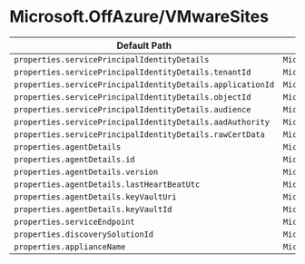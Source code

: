 # Microsoft.OffAzure/VMwareSites

| Default Path | Alias |
|---|---|
| `properties.servicePrincipalIdentityDetails` | `Microsoft.OffAzure/VMwareSites/servicePrincipalIdentityDetails` |
| `properties.servicePrincipalIdentityDetails.tenantId` | `Microsoft.OffAzure/VMwareSites/servicePrincipalIdentityDetails.tenantId` |
| `properties.servicePrincipalIdentityDetails.applicationId` | `Microsoft.OffAzure/VMwareSites/servicePrincipalIdentityDetails.applicationId` |
| `properties.servicePrincipalIdentityDetails.objectId` | `Microsoft.OffAzure/VMwareSites/servicePrincipalIdentityDetails.objectId` |
| `properties.servicePrincipalIdentityDetails.audience` | `Microsoft.OffAzure/VMwareSites/servicePrincipalIdentityDetails.audience` |
| `properties.servicePrincipalIdentityDetails.aadAuthority` | `Microsoft.OffAzure/VMwareSites/servicePrincipalIdentityDetails.aadAuthority` |
| `properties.servicePrincipalIdentityDetails.rawCertData` | `Microsoft.OffAzure/VMwareSites/servicePrincipalIdentityDetails.rawCertData` |
| `properties.agentDetails` | `Microsoft.OffAzure/VMwareSites/agentDetails` |
| `properties.agentDetails.id` | `Microsoft.OffAzure/VMwareSites/agentDetails.id` |
| `properties.agentDetails.version` | `Microsoft.OffAzure/VMwareSites/agentDetails.version` |
| `properties.agentDetails.lastHeartBeatUtc` | `Microsoft.OffAzure/VMwareSites/agentDetails.lastHeartBeatUtc` |
| `properties.agentDetails.keyVaultUri` | `Microsoft.OffAzure/VMwareSites/agentDetails.keyVaultUri` |
| `properties.agentDetails.keyVaultId` | `Microsoft.OffAzure/VMwareSites/agentDetails.keyVaultId` |
| `properties.serviceEndpoint` | `Microsoft.OffAzure/VMwareSites/serviceEndpoint` |
| `properties.discoverySolutionId` | `Microsoft.OffAzure/VMwareSites/discoverySolutionId` |
| `properties.applianceName` | `Microsoft.OffAzure/VMwareSites/applianceName` |

